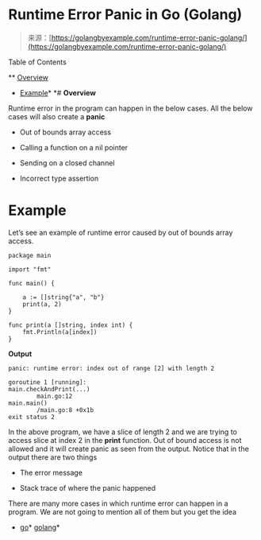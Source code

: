 <!--yml
category: 未分类
date: 2024-10-13 06:25:46
-->

# Runtime Error Panic in Go (Golang)

> 来源：[https://golangbyexample.com/runtime-error-panic-golang/](https://golangbyexample.com/runtime-error-panic-golang/)

Table of Contents

 **   [Overview](#Overview "Overview")
*   [Example](#Example "Example")*  *# **Overview**

Runtime error in the program can happen in the below cases. All the below cases will also create a **panic**

*   Out of bounds array access

*   Calling a function on a nil pointer

*   Sending on a closed channel

*   Incorrect type assertion

# **Example**

Let’s see an example of runtime error caused by out of bounds array access.

```
package main

import "fmt"

func main() {

	a := []string{"a", "b"}
	print(a, 2)
}

func print(a []string, index int) {
	fmt.Println(a[index])
}
```

**Output**

```
panic: runtime error: index out of range [2] with length 2

goroutine 1 [running]:
main.checkAndPrint(...)
        main.go:12
main.main()
        /main.go:8 +0x1b
exit status 2
```

In the above program, we have a slice of length 2 and we are trying to access slice at index 2 in the **print** function. Out of bound access is not allowed and it will create panic as seen from the output. Notice that in the output there are two things

*   The error message

*   Stack trace of where the panic happened

There are many more cases in which runtime error can happen in a program. We are not going to mention all of them but you get the idea

*   [go](https://golangbyexample.com/tag/go/)*   [golang](https://golangbyexample.com/tag/golang/)*